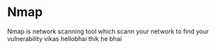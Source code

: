# Nmap
Nmap is network scanning tool which scann your network to find your vulnerability
vikas
hellobhai thik he bhai 